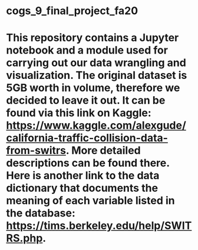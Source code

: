 # cogs_9_final_project_fa20
# This repository contains a Jupyter notebook and a module used for carrying out our data wrangling and visualization. The original dataset is 5GB worth in volume, therefore we decided to leave it out. It can be found via this link on Kaggle: https://www.kaggle.com/alexgude/california-traffic-collision-data-from-switrs. More detailed descriptions can be found there. Here is another link to the data dictionary that documents the meaning of each variable listed in the database: https://tims.berkeley.edu/help/SWITRS.php.
